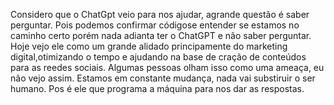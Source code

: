 Considero que o ChatGpt veio para nos ajudar, agrande questão é saber perguntar.
Pois podemos confirmar códigose entender se estamos no caminho certo porém nada adianta ter o ChatGPT e não saber perguntar.
Hoje vejo ele como um grande alidado principamente do marketing digital,otimizando o tempo e ajudando na base de cração de conteúdos para as reedes sociais.
Algumas pessoas olham isso como uma ameaça, eu não vejo assim.
Estamos em constante mudança, nada vai substiruir o ser humano.
Pos é ele que programa a máquina para nos dar as respostas.